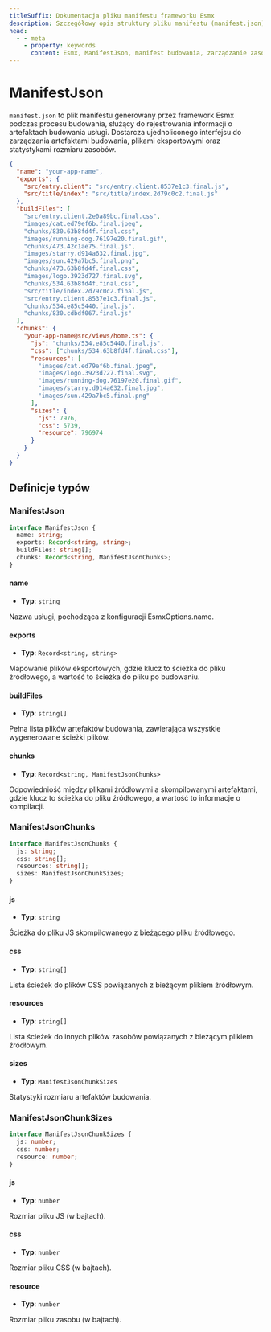 ```yaml
---
titleSuffix: Dokumentacja pliku manifestu frameworku Esmx
description: Szczegółowy opis struktury pliku manifestu (manifest.json) frameworku Esmx, obejmujący zarządzanie artefaktami budowania, mapowanie plików eksportowych oraz statystyki zasobów, aby pomóc programistom w zrozumieniu i wykorzystaniu systemu budowania.
head:
  - - meta
    - property: keywords
      content: Esmx, ManifestJson, manifest budowania, zarządzanie zasobami, artefakty budowania, mapowanie plików, API
---
```


# ManifestJson

`manifest.json` to plik manifestu generowany przez framework Esmx podczas procesu budowania, służący do rejestrowania informacji o artefaktach budowania usługi. Dostarcza ujednoliconego interfejsu do zarządzania artefaktami budowania, plikami eksportowymi oraz statystykami rozmiaru zasobów.

```json title="dist/client/manifest.json"
{
  "name": "your-app-name",
  "exports": {
    "src/entry.client": "src/entry.client.8537e1c3.final.js",
    "src/title/index": "src/title/index.2d79c0c2.final.js"
  },
  "buildFiles": [
    "src/entry.client.2e0a89bc.final.css",
    "images/cat.ed79ef6b.final.jpeg",
    "chunks/830.63b8fd4f.final.css",
    "images/running-dog.76197e20.final.gif",
    "chunks/473.42c1ae75.final.js",
    "images/starry.d914a632.final.jpg",
    "images/sun.429a7bc5.final.png",
    "chunks/473.63b8fd4f.final.css",
    "images/logo.3923d727.final.svg",
    "chunks/534.63b8fd4f.final.css",
    "src/title/index.2d79c0c2.final.js",
    "src/entry.client.8537e1c3.final.js",
    "chunks/534.e85c5440.final.js",
    "chunks/830.cdbdf067.final.js"
  ],
  "chunks": {
    "your-app-name@src/views/home.ts": {
      "js": "chunks/534.e85c5440.final.js",
      "css": ["chunks/534.63b8fd4f.final.css"],
      "resources": [
        "images/cat.ed79ef6b.final.jpeg",
        "images/logo.3923d727.final.svg",
        "images/running-dog.76197e20.final.gif",
        "images/starry.d914a632.final.jpg",
        "images/sun.429a7bc5.final.png"
      ],
      "sizes": {
        "js": 7976,
        "css": 5739,
        "resource": 796974
      }
    }
  }
}
```

## Definicje typów
### ManifestJson

```ts
interface ManifestJson {
  name: string;
  exports: Record<string, string>;
  buildFiles: string[];
  chunks: Record<string, ManifestJsonChunks>;
}
```

#### name

- **Typ**: `string`

Nazwa usługi, pochodząca z konfiguracji EsmxOptions.name.

#### exports

- **Typ**: `Record<string, string>`

Mapowanie plików eksportowych, gdzie klucz to ścieżka do pliku źródłowego, a wartość to ścieżka do pliku po budowaniu.

#### buildFiles

- **Typ**: `string[]`

Pełna lista plików artefaktów budowania, zawierająca wszystkie wygenerowane ścieżki plików.

#### chunks

- **Typ**: `Record<string, ManifestJsonChunks>`

Odpowiedniość między plikami źródłowymi a skompilowanymi artefaktami, gdzie klucz to ścieżka do pliku źródłowego, a wartość to informacje o kompilacji.

### ManifestJsonChunks

```ts
interface ManifestJsonChunks {
  js: string;
  css: string[];
  resources: string[];
  sizes: ManifestJsonChunkSizes;
}
```

#### js

- **Typ**: `string`

Ścieżka do pliku JS skompilowanego z bieżącego pliku źródłowego.

#### css

- **Typ**: `string[]`

Lista ścieżek do plików CSS powiązanych z bieżącym plikiem źródłowym.

#### resources

- **Typ**: `string[]`

Lista ścieżek do innych plików zasobów powiązanych z bieżącym plikiem źródłowym.

#### sizes

- **Typ**: `ManifestJsonChunkSizes`

Statystyki rozmiaru artefaktów budowania.

### ManifestJsonChunkSizes

```ts
interface ManifestJsonChunkSizes {
  js: number;
  css: number;
  resource: number;
}
```

#### js

- **Typ**: `number`

Rozmiar pliku JS (w bajtach).

#### css

- **Typ**: `number`

Rozmiar pliku CSS (w bajtach).

#### resource

- **Typ**: `number`

Rozmiar pliku zasobu (w bajtach).